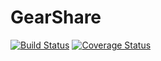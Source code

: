 # GearShare
[![Build Status](https://travis-ci.org/ShaAllFar/gear-share.svg?branch=staging)](https://travis-ci.org/ShaAllFar/gear-share)
[![Coverage Status](https://coveralls.io/repos/github/ShaAllFar/gear-share/badge.svg?branch=staging)](https://coveralls.io/github/ShaAllFar/gear-share?branch=master)

